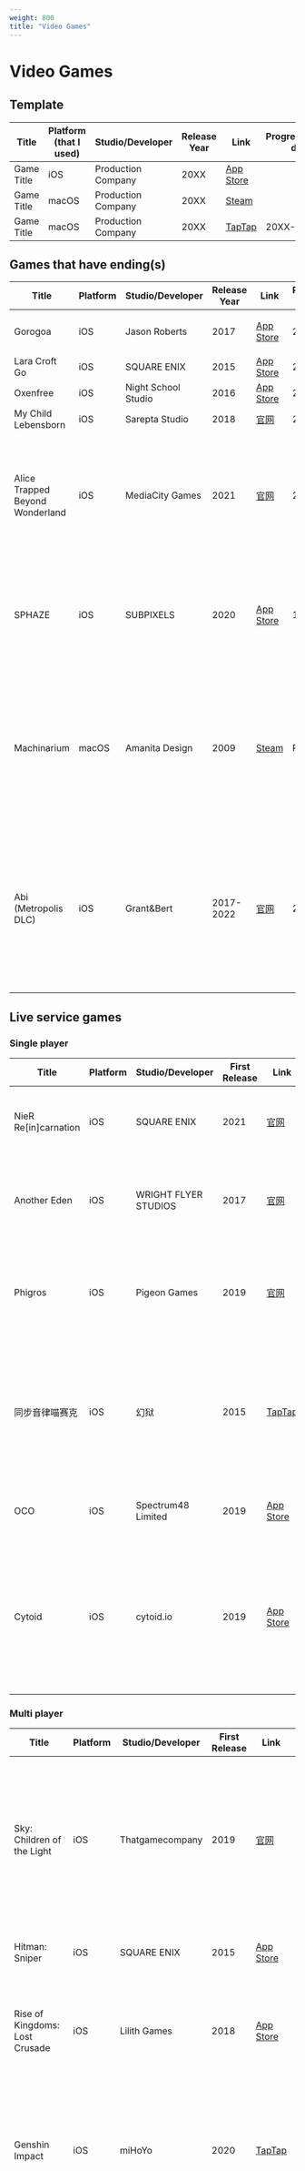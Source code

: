 ```yaml
---
weight: 800
title: "Video Games"
---
```


# Video Games

## Template

| Title | Platform (that I used) | Studio/Developer | Release Year | Link | Progress/Finish date | Rating | Review |
|------------|-------------|--------------|------|-------|-------|--------|--------|
| Game Title | iOS | Production Company | 20XX | [App Store](#) |  | ★★★☆☆ | |
| Game Title | macOS | Production Company | 20XX | [Steam](#) |  |  | |
| Game Title | macOS | Production Company | 20XX | [TapTap](#) | 20XX-XX-XX | ★★★★☆ | |


## Games that have ending(s)

| Title | Platform | Studio/Developer | Release Year | Link | Progress/Finish date | Rating | Review |
|------------|-------------|--------------|------|-------|-------|--------|--------|
| Gorogoa | iOS | Jason Roberts | 2017 | [App Store](https://apps.apple.com/app/gorogoa/id1269225754/) | 2017-12-16 | ★★★★★ | 完美的艺术品。 |
| Lara Croft Go | iOS | SQUARE ENIX | 2015 | [App Store](https://apps.apple.com/app/lara-croft-go/id971304016/) | 2020-09-06 | ★★★★☆ | |
| Oxenfree | iOS | Night School Studio | 2016 | [App Store](https://apps.apple.com/app/oxenfree/id1179177872/) | 2020-09-22 | ★★★★★ | |
| My Child Lebensborn | iOS | Sarepta Studio | 2018 | [官网](https://www.mychildlebensborn.com/) | 2020-12-24 | ★★★★☆ | |
| Alice Trapped Beyond Wonderland | iOS | MediaCity Games | 2021 | [官网](https://www.mediacitygames.com/alice-beyond-wonderland/) | 2022-05-06 | ★★★☆☆ | 解谜很难，或者说毫无线索，不看[攻略](https://www.youtube.com/watch?v=_-ET8Sw2Rlo)根本玩不下去。 |
| SPHAZE | iOS | SUBPIXELS | 2020 | [App Store](https://apps.apple.com/app/id1397180033/) | 1-09 | ★★★☆☆ | 对我来讲玩法太单一了。音效十分尖锐，有点伤耳朵。 |
| Machinarium | macOS | Amanita Design | 2009 | [Steam](https://store.steampowered.com/app/40700/) | P9 | ★★★☆☆ | 部分解谜有点过于随机了，不想排列组合全部试一遍的话就只能看[攻略](https://steamcommunity.com/sharedfiles/filedetails/?id=2008967249)。 |
| Abi (Metropolis DLC) | iOS | Grant&Bert  | 2017-2022 | [官网](https://abi.lilith.com/) | 2022-07-12 | ★★★★★ | 震撼了。DLC 开始部分有细微风格变化，但是完全不影响故事本身的美。 |


## Live service games

### Single player

| Title | Platform | Studio/Developer | First Release | Link | Rating | Review |
|------------|-------------|--------------|------|-------|-------|--------|
| NieR Re[in]carnation | iOS | SQUARE ENIX | 2021 | [官网](https://nierreincarnation.com/) | ★★☆☆☆ | 故事挺有意思，气氛不错，但是玩法真的很无聊。 |
| Another Eden | iOS | WRIGHT FLYER STUDIOS | 2017 | [官网](https://another-eden.jp/) | ★★★★☆ | 故事还算有趣，节奏很慢，除了不支持手柄之外没什么大缺点。 |
| Phigros | iOS | Pigeon Games | 2019 | [官网](https://pigeon-games.com/phigros) | ★★★☆☆ | 打击感上佳，但是曲风太单一了，几乎全都是电子乐，听久了耳朵痛。 |
| 同步音律喵赛克 | iOS | 幻狱 | 2015 | [TapTap](https://www.taptap.com/app/6908/) | ★★☆☆☆ | UI 丑得惊人，选曲操作繁琐又卡顿，曲单如果以中文虚拟歌手主打的话大概落后现实了三五年左右吧。 |
| OCO | iOS | Spectrum48 Limited | 2019 | [App Store](https://apps.apple.com/us/app/oco/id1030437345/) | ★★☆☆☆ | 好看，音乐也还可以，但是就是不好玩。 |
| Cytoid | iOS | cytoid.io | 2019 | [App Store](https://apps.apple.com/us/app/cytoid/id1266582726) | ★★★☆☆ | 作为开源游戏（[GitHub](https://github.com/Cytoid/Cytoid)）来讲堪称精美，有很多社区乐谱。玩了一会儿发现我不是很习惯扫描线音游，还是卸载了。 |


### Multi player

| Title | Platform | Studio/Developer | First Release | Link | Rating | Review |
|------------|-------------|--------------|------|-------|-------|--------|
| Sky: Children of the Light | iOS | Thatgamecompany | 2019 | [官网](https://thatskygame.com/) | ★★★★☆ | 通过游戏创造情感共鸣，确实做到了。玩了十几遍之后开始变得无聊，鸽了。 |
| Hitman: Sniper | iOS | SQUARE ENIX | 2015 | [App Store](https://apps.apple.com/us/app/hitman-sniper/id904278510/) | ★★☆☆☆ | 来来回回就这么一张图…… |
| Rise of Kingdoms: Lost Crusade | iOS | Lilith Games | 2018 | [App Store](https://apps.apple.com/us/app/id1354260888/) | ★★★☆☆ | 同类游戏中做得很不错的一款，但是不适合我。 |
| Genshin Impact | iOS | miHoYo | 2020 | [TapTap](https://www.taptap.com/app/168332/) | ★★★★☆ | 开头太花时间删了一次，过一个月又下回来了。这就是真香吗。 |
| Tales of Crestoria | iOS | Bandai Namco | 2020 | [官网](https://crestoria-en.tales-ch.jp/index.php) | ★☆☆☆☆ | 画面 UI 无一不烂。可能只适合既存粉丝吧。 |
| 幻书启世录 | iOS | 网易 | 2020 | [TapTap](https://www.taptap.com/app/166951/) | ★☆☆☆☆ | 二十年前的 UI，十年前的画面…… |
| 崩坏 3rd | iOS | miHoYo | 2016 | [TapTap](https://www.taptap.com/app/10056/) | ★★☆☆☆ | 玩法本身不错，但是太肝了，代币种类多到头痛。 |
| Sword Art Online Alicization Rising Steel | iOS | BANDAI NAMCO | 2019 | [TapTap](https://www.taptap.com/app/176124/) | ★★☆☆☆ | 画面上佳，关卡移动弱智，原创剧情就无感…… |
| Princess Connect! Re: Dive | iOS | Cygames | 2018 | [官网](https://www.crunchyroll.com/games/princessconnectredive/index.html) | ★★☆☆☆ | 这战斗系统有啥意思啊？有这空不如看几个视频。 |
| Aura Kingdom 2 | iOS | X-Legend | 2019 | [官网](https://www.x-legend.com/aurakingdom2/) | ★☆☆☆☆ | 自动寻路，行，寻完之后罔顾我 auto off 直接打起来了，不行。坐骑绵羊很可爱，但连绵羊都有闲置动作而人物没有就离谱。 |
| Hundred Soul | iOS | HOUND 13 | 2018 | [官网](https://eu.hundredsoul.com/) | ★★★☆☆ | 开头挺有意思，很快就腻了。  |
| 映月城与电子姬 | iOS | 咸脆饼工作室 | 2020 | [TapTap](https://www.taptap.com/app/192531/) | ★★☆☆☆ | 甚至主线第一章都没通就删了。我知道有彩蛋啊讽刺啊之类的，但是我就一路人，玩不到那么深就没兴趣了。 |
| 天喻 | iOS | 网易 | 2021 | [TapTap](https://www.taptap.com/app/91974/) | ★☆☆☆☆ | 捏脸三星，游戏本体零星。 |
| 一梦江湖 (楚留香) | iOS | 网易 | 2018 | [TapTap](https://www.taptap.com/app/50500/) | ★☆☆☆☆ | 剧情怕不是写给幼儿园小朋友看的…… |
| 烟雨江湖 | iOS | 杭州蓝鲸 | 2019 | [TapTap](https://www.taptap.com/app/169054/) | ★★☆☆☆ | 氛围很不错，但这不是 Flash 游戏啊喂。这画质，这手动保存，这战斗系统，算了有空玩点啥不好。 |
| 解神者 | iOS | SIVA 游戏制作委员会 | 2020 | [TapTap](https://www.taptap.com/app/162615/) | ★★★☆☆ | 游戏本身挺好玩的，有点肝，UI 逻辑还有待提升。剧情……物极必反，有点受不了。 |
| 战双帕弥什 | iOS | 库洛游戏 | 2019 | [TapTap](https://www.taptap.com/app/130651/) | ★★★☆☆ | 粤语配音惊艳，画面挺不错的。玩法挑人。 |
| 幻塔 | iOS | 完美世界 | 2021 | [TapTap](https://www.taptap.com/app/192675/) | ★★★☆☆ | 一开始挺有意思的，教程结束后不充值就很难一个人玩下去了。剧情不行。 |
| SLIME: ISEKAI Memories | iOS | Bandai Namco | 2021 | [官网](https://ten-sura-m.bn-ent.net/) | ★★★☆☆ | 故事和人物都是我喜欢的，玩法也都是我喜欢的，但就是不好玩，怎会如此…… |
| Black Desert Mobile | iOS | Pearl Abyss | 2018 | [官网](https://www.world.blackdesertm.com/) | ★★☆☆☆ | 我玩过所有手游里虚拟摇杆做得最烂的一款。只看捏脸的话可以给五星。 |
| Guardian Tales | iOS | Kong Studio | 2020 | [官网](https://guardiantales.com/) | ★★★☆☆ | 剧情上佳，养成深度很可怕，难度曲线非常陡峭。不推荐。 |
| Dislyte | iOS | 莉莉丝游戏 | 2022 | [官网](https://dislyte.farlightgames.com/) | ★★☆☆☆ | 剧本像小学生写的，人物模型和立绘差别很大，付费包追着人跑，活动自动 24\*7 都做不完。 |
| Ensemble Stars Music | iOS | Happy Elements | 2022 | [官网](https://ensemblestars.com/) | ★★☆☆☆ | 剧情实在是太弱智了。音游手感还行，初始歌大部分都一般，据说后面有好听的，但是我玩不到后面，因为剧情实在是太弱智了。 |
| Pianista | iOS | Superb Corp. | 2016 | [官网](https://pianista.io/?lang=en) | ★★★★☆ | 打击感上佳，但是音乐之外部分的 UX 一言难尽。居然还有排名系统。国际服已经很久没有更新了。 |
| Ni no Kuni: Cross Worlds | iOS | Netmarble | 2022 | [官网](https://ninokuni.netmarble.com/) | ★☆☆☆☆ | 烂得令人惊奇。 |
| Disney Mirrorverse | iOS | Kabam Games, Inc | 2022 | [官网](https://disneymirrorverse.com/) | ★☆☆☆☆ | 除了画面一无是处。 |
| Echoes of Magic | iOS | Onefun Games | 2022 | [TapTap](https://www.taptap.com/app/208083) | ★★☆☆☆ | 不好玩的肉鸽。充值礼包界面十分传奇。 |
